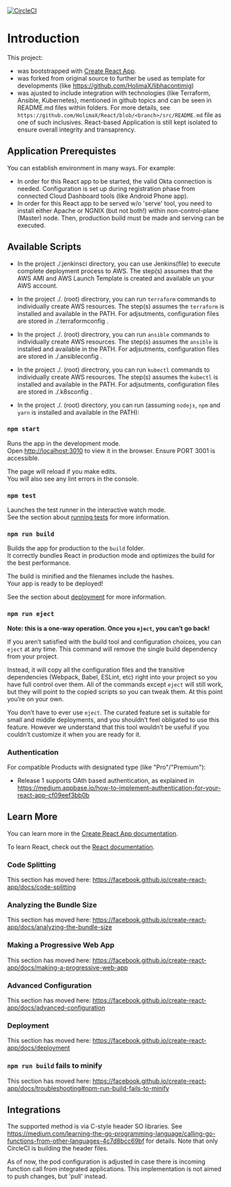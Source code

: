 [![CircleCI](https://circleci.com/gh/HolimaX/React.svg?style=svg&circle-token=1ad83382b085ffc81cd9c161999280cfc11453a3)](https://circleci.com/gh/HolimaX/React)

# Introduction

This project:

 - was bootstrapped with [Create React App](https://github.com/facebook/create-react-app).
 - was forked from original source to further be used as template for developments (like https://github.com/HolimaX/libhacontimig)
 - was ajusted to include integration with technologies (like Terraform, Ansible, Kubernetes), mentioned in github topics and can be seen in README.md files within folders. For more details, see ```https://github.com/HolimaX/React/blob/<branch>/src/README.md``` file as one of such inclusives. React-based Application is still kept isolated to ensure overall integrity and transaprency.

## Application Prerequistes

You can establish environment in many ways. For example:
 - In order for this React app to be started, the valid Okta connection is needed. Configuration is set up during registration phase from connected Cloud Dashboard tools (like Android Phone app).
 - In order for this React app to be served w/o 'serve' tool, you need to install either Apache or NGNIX (but not both!) within non-control-plane (Master) node. Then, production build must be made and serving can be executed.

## Available Scripts

 - In the project ./.jenkinsci directory, you can use Jenkins(file) to execute complete deployment process to AWS. The step(s) assumes that the AWS AMI and AWS Launch Template is created and available un your AWS account.

 - In the project ./. (root) directrory, you can run ```terraform``` commands to individually create AWS resources. The step(s) assumes the ```terraform``` is installed and available in the PATH. For adjsutments, configuration files are stored in ./.terraformconfig .

 - In the project ./. (root) directrory, you can run ```ansible``` commands to individually create AWS resources. The step(s) assumes the ```ansible``` is installed and available in the PATH. For adjsutments, configuration files are stored in ./.ansibleconfig .

 - In the project ./. (root) directrory, you can run ```kubectl``` commands to individually create AWS resources. The step(s) assumes the ```kubectl``` is installed and available in the PATH. For adjsutments, configuration files are stored in ./.k8sconfig .

 - In the project ./. (root) directory, you can run (assuming ```nodejs```, ```npm``` and ```yarn``` is installed and available in the PATH):

### `npm start`

Runs the app in the development mode.<br>
Open [http://localhost:3010](http://localhost:3010) to view it in the browser. Ensure PORT 3001 is accessible.

The page will reload if you make edits.<br>
You will also see any lint errors in the console.

### `npm test`

Launches the test runner in the interactive watch mode.<br>
See the section about [running tests](https://facebook.github.io/create-react-app/docs/running-tests) for more information.

### `npm run build`

Builds the app for production to the `build` folder.<br>
It correctly bundles React in production mode and optimizes the build for the best performance.

The build is minified and the filenames include the hashes.<br>
Your app is ready to be deployed!

See the section about [deployment](https://facebook.github.io/create-react-app/docs/deployment) for more information.

### `npm run eject`

**Note: this is a one-way operation. Once you `eject`, you can’t go back!**

If you aren’t satisfied with the build tool and configuration choices, you can `eject` at any time. This command will remove the single build dependency from your project.

Instead, it will copy all the configuration files and the transitive dependencies (Webpack, Babel, ESLint, etc) right into your project so you have full control over them. All of the commands except `eject` will still work, but they will point to the copied scripts so you can tweak them. At this point you’re on your own.

You don’t have to ever use `eject`. The curated feature set is suitable for small and middle deployments, and you shouldn’t feel obligated to use this feature. However we understand that this tool wouldn’t be useful if you couldn’t customize it when you are ready for it.

### Authentication
For compatible Products with designated type (like "Pro"/"Premium"):

 - Release 1 supports OAth based authentication, as explained in https://medium.appbase.io/how-to-implement-authentication-for-your-react-app-cf09eef3bb0b

## Learn More

You can learn more in the [Create React App documentation](https://facebook.github.io/create-react-app/docs/getting-started).

To learn React, check out the [React documentation](https://reactjs.org/).

### Code Splitting

This section has moved here: https://facebook.github.io/create-react-app/docs/code-splitting

### Analyzing the Bundle Size

This section has moved here: https://facebook.github.io/create-react-app/docs/analyzing-the-bundle-size

### Making a Progressive Web App

This section has moved here: https://facebook.github.io/create-react-app/docs/making-a-progressive-web-app

### Advanced Configuration

This section has moved here: https://facebook.github.io/create-react-app/docs/advanced-configuration

### Deployment

This section has moved here: https://facebook.github.io/create-react-app/docs/deployment

### `npm run build` fails to minify

This section has moved here: https://facebook.github.io/create-react-app/docs/troubleshooting#npm-run-build-fails-to-minify

## Integrations
The supported method is via C-style header SO libraries. See https://medium.com/learning-the-go-programming-language/calling-go-functions-from-other-languages-4c7d8bcc69bf for details. Note that only CircleCI is building the header files.

As of now, the pod configuration is adjusted in case there is incoming function call from integrated applications. This implementation is not aimed to push changes, but 'pull' instead.
